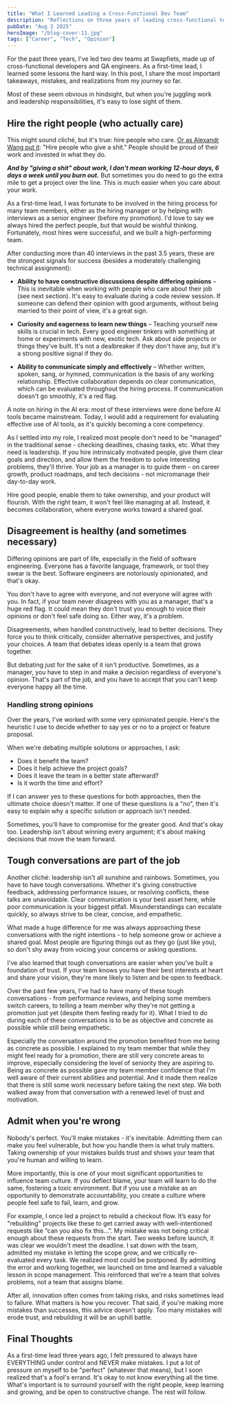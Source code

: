 ```yaml
---
title: "What I Learned Leading a Cross-Functional Dev Team"
description: "Reflections on three years of leading cross-functional teams, the lessons learned, and the mistakes made along the way."
pubDate: "Aug 2 2025"
heroImage: "/blog-cover-11.jpg"
tags: ["Career", "Tech", "Opinion"]
---
```


For the past three years, I've led two dev teams at Swapfiets, made up of cross-functional developers and QA engineers. As a first-time lead, I learned some lessons the hard way. In this post, I share the most important takeaways, mistakes, and realizations from my journey so far.

Most of these seem obvious in hindsight, but when you're juggling work and leadership responsibilities, it's easy to lose sight of them.

## Hire the right people (who actually care)

This might sound cliché, but it's true: hire people who care. [Or as Alexandr Wang put it](https://alexw.substack.com/p/hire): "Hire people who give a shit." People should be proud of their work and invested in what they do.

**_And by "giving a shit" about work, I don't mean working 12-hour days, 6 days a week until you burn out._** But sometimes you do need to go the extra mile to get a project over the line. This is much easier when you care about your work.

As a first-time lead, I was fortunate to be involved in the hiring process for many team members, either as the hiring manager or by helping with interviews as a senior engineer (before my promotion). I'd love to say we always hired the perfect people, but that would be wishful thinking. Fortunately, most hires were successful, and we built a high-performing team.

After conducting more than 40 interviews in the past 3.5 years, these are the strongest signals for success (besides a moderately challenging technical assignment):

- **Ability to have constructive discussions despite differing opinions** – This is inevitable when working with people who care about their job (see next section). It's easy to evaluate during a code review session. If someone can defend their opinion with good arguments, without being married to their point of view, it's a great sign.

- **Curiosity and eagerness to learn new things** – Teaching yourself new skills is crucial in tech. Every good engineer tinkers with something at home or experiments with new, exotic tech. Ask about side projects or things they've built. It's not a dealbreaker if they don't have any, but it's a strong positive signal if they do.

- **Ability to communicate simply and effectively** – Whether written, spoken, sang, or hymned, communication is the basis of any working relationship. Effective collaboration depends on clear communication, which can be evaluated throughout the hiring process. If communication doesn't go smoothly, it's a red flag.

A note on hiring in the AI era: most of these interviews were done before AI tools became mainstream. Today, I would add a requirement for evaluating effective use of AI tools, as it's quickly becoming a core competency.

As I settled into my role, I realized most people don't need to be "managed" in the traditional sense - checking deadlines, chasing tasks, etc. What they need is leadership. If you hire intrinsically motivated people, give them clear goals and direction, and allow them the freedom to solve interesting problems, they'll thrive. Your job as a manager is to guide them - on career growth, product roadmaps, and tech decisions - not micromanage their day-to-day work.

Hire good people, enable them to take ownership, and your product will flourish. With the right team, it won't feel like managing at all. Instead, it becomes collaboration, where everyone works toward a shared goal.

## Disagreement is healthy (and sometimes necessary)

Differing opinions are part of life, especially in the field of software engineering. Everyone has a favorite language, framework, or tool they swear is the best. Software engineers are notoriously opinionated, and that's okay.

You don't have to agree with everyone, and not everyone will agree with you. In fact, if your team never disagrees with you as a manager, that's a huge red flag. It could mean they don't trust you enough to voice their opinions or don't feel safe doing so. Either way, it's a problem.

Disagreements, when handled constructively, lead to better decisions. They force you to think critically, consider alternative perspectives, and justify your choices. A team that debates ideas openly is a team that grows together.

But debating just for the sake of it isn't productive. Sometimes, as a manager, you have to step in and make a decision regardless of everyone's opinion. That's part of the job, and you have to accept that you can't keep everyone happy all the time.

### Handling strong opinions

Over the years, I've worked with some very opinionated people. Here's the heuristic I use to decide whether to say yes or no to a project or feature proposal.

When we're debating multiple solutions or approaches, I ask:

- Does it benefit the team?
- Does it help achieve the project goals?
- Does it leave the team in a better state afterward?
- Is it worth the time and effort?

If I can answer yes to these questions for both approaches, then the ultimate choice doesn't matter. If one of these questions is a "no", then it's easy to explain why a specific solution or approach isn't needed.

Sometimes, you'll have to compromise for the greater good. And that's okay too. Leadership isn't about winning every argument; it's about making decisions that move the team forward.

## Tough conversations are part of the job

Another cliché: leadership isn't all sunshine and rainbows. Sometimes, you have to have tough conversations. Whether it's giving constructive feedback, addressing performance issues, or resolving conflicts, these talks are unavoidable. Clear communication is your best asset here, while poor communication is your biggest pitfall. Misunderstandings can escalate quickly, so always strive to be clear, concise, and empathetic.

What made a huge difference for me was always approaching these conversations with the right intentions - to help someone grow or achieve a shared goal. Most people are figuring things out as they go (just like you), so don't shy away from voicing your concerns or asking questions.

I've also learned that tough conversations are easier when you've built a foundation of trust. If your team knows you have their best interests at heart and share your vision, they're more likely to listen and be open to feedback.

Over the past few years, I've had to have many of these tough conversations - from performance reviews, and helping some members switch careers, to telling a team member why they're not getting a promotion just yet (despite them feeling ready for it). What I tried to do during each of these conversations is to be as objective and concrete as possible while still being empathetic.

Especially the conversation around the promotion benefited from me being as concrete as possible. I explained to my team member that while they might feel ready for a promotion, there are still very concrete areas to improve, especially considering the level of seniority they are aspiring to. Being as concrete as possible gave my team member confidence that I'm well aware of their current abilities and potential. And it made them realize that there is still some work necessary before taking the next step. We both walked away from that conversation with a renewed level of trust and motivation.

## Admit when you're wrong

Nobody's perfect. You'll make mistakes - it's inevitable. Admitting them can make you feel vulnerable, but how you handle them is what truly matters. Taking ownership of your mistakes builds trust and shows your team that you're human and willing to learn.

More importantly, this is one of your most significant opportunities to influence team culture. If you deflect blame, your team will learn to do the same, fostering a toxic environment. But if you use a mistake as an opportunity to demonstrate accountability, you create a culture where people feel safe to fail, learn, and grow.

For example, I once led a project to rebuild a checkout flow. It’s easy for "rebuilding" projects like these to get carried away with well-intentioned requests like “can you also fix this…”. My mistake was not being critical enough about these requests from the start. Two weeks before launch, it was clear we wouldn't meet the deadline. I sat down with the team, admitted my mistake in letting the scope grow, and we critically re-evaluated every task. We realized most could be postponed. By admitting the error and working together, we launched on time and learned a valuable lesson in scope management. This reinforced that we're a team that solves problems, not a team that assigns blame.

After all, innovation often comes from taking risks, and risks sometimes lead to failure. What matters is how you recover. That said, if you're making more mistakes than successes, this advice doesn't apply. Too many mistakes will erode trust, and rebuilding it will be an uphill battle.

## Final Thoughts

As a first-time lead three years ago, I felt pressured to always have EVERYTHING under control and NEVER make mistakes. I put a lot of pressure on myself to be "perfect" (whatever that means), but I soon realized that's a fool's errand. It's okay to not know everything all the time. What's important is to surround yourself with the right people, keep learning and growing, and be open to constructive change. The rest will follow.
